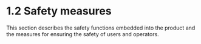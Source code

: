 # 1.2 Safety measures

This section describes the safety functions embedded into the product and the measures for ensuring the safety of users and operators.
